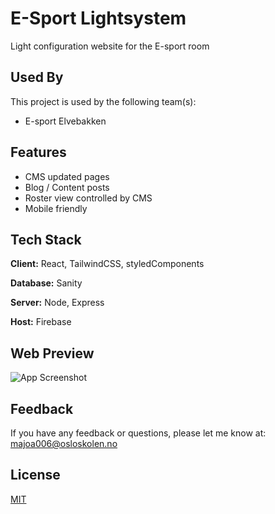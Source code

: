 # E-Sport Lightsystem

Light configuration website for the E-sport room


## Used By

This project is used by the following team(s):

- E-sport Elvebakken


## Features

- CMS updated pages
- Blog / Content posts
- Roster view controlled by CMS
- Mobile friendly


## Tech Stack

**Client:** React, TailwindCSS, styledComponents

**Database:** Sanity

**Server:** Node, Express

**Host:** Firebase

## Web Preview

![App Screenshot](https://cdn.discordapp.com/attachments/903758836110868551/956163449526829066/Skjermbilde_2022-03-23_kl._13.11.45.png)




## Feedback

If you have any feedback or questions, 
please let me know at: majoa006@osloskolen.no


## License

[MIT](https://github.com/sprett/bakkasport-v3/blob/add-license-1/LICENSE)